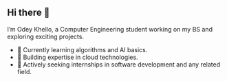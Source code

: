 ## Hi there 👋

I’m Odey Khello, a Computer Engineering student working on my BS and exploring exciting projects.

- 🔭 Currently learning algorithms and AI basics.  
- 🌱 Building expertise in cloud technologies.  
- 💼 Actively seeking internships in software development and any related field.  

